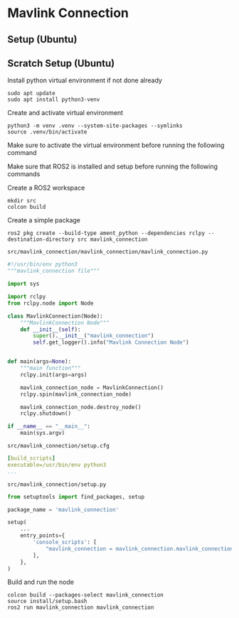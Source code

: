 # Mavlink Connection

## Setup (Ubuntu)

## Scratch Setup (Ubuntu)
Install python virtual environment if not done already
```shell
sudo apt update
sudo apt install python3-venv
```

Create and activate virtual environment
```shell
python3 -m venv .venv --system-site-packages --symlinks
source .venv/bin/activate
```

Make sure to activate the virtual environment before running the following command

Make sure that ROS2 is installed and setup before running the following commands

Create a ROS2 workspace
```shell
mkdir src
colcon build
```

Create a simple package
```shell
ros2 pkg create --build-type ament_python --dependencies rclpy --destination-directory src mavlink_connection
```

`src/mavlink_connection/mavlink_connection/mavlink_connection.py`
```python
#!/usr/bin/env python3
"""mavlink_connection file"""

import sys

import rclpy
from rclpy.node import Node

class MavlinkConnection(Node):
    """MavlinkConnection Node"""
    def __init__(self):
        super().__init__("mavlink_connection")
        self.get_logger().info("Mavlink Connection Node")


def main(args=None):
    """main function"""
    rclpy.init(args=args)

    mavlink_connection_node = MavlinkConnection()
    rclpy.spin(mavlink_connection_node)

    mavlink_connection_node.destroy_node()
    rclpy.shutdown()

if __name__ == "__main__":
    main(sys.argv)

```

`src/mavlink_connection/setup.cfg`
```yaml
[build_scripts]
executable=/usr/bin/env python3
...
```

`src/mavlink_connection/setup.py`
```python
from setuptools import find_packages, setup

package_name = 'mavlink_connection'

setup(
    ...
    entry_points={
        'console_scripts': [
            "mavlink_connection = mavlink_connection.mavlink_connection:main"
        ],
    },
)

```

Build and run the node
```shell
colcon build --packages-select mavlink_connection
source install/setup.bash
ros2 run mavlink_connection mavlink_connection
```
